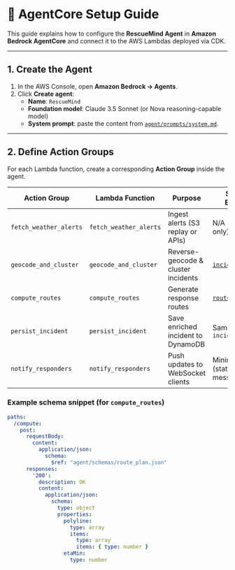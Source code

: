 # 🚀 AgentCore Setup Guide

This guide explains how to configure the **RescueMind Agent** in **Amazon Bedrock AgentCore** and connect it to the AWS Lambdas deployed via CDK.

---

## 1. Create the Agent

1. In the AWS Console, open **Amazon Bedrock → Agents**.  
2. Click **Create agent**:  
   - **Name**: `RescueMind`  
   - **Foundation model**: Claude 3.5 Sonnet (or Nova reasoning-capable model)  
   - **System prompt**: paste the content from [`agent/prompts/system.md`](../agent/prompts/system.md).  

---

## 2. Define Action Groups

For each Lambda function, create a corresponding **Action Group** inside the agent.

| Action Group           | Lambda Function             | Purpose                                 | Schema Example |
|------------------------|-----------------------------|-----------------------------------------|----------------|
| `fetch_weather_alerts` | `fetch_weather_alerts`      | Ingest alerts (S3 replay or APIs)       | N/A (trigger only) |
| `geocode_and_cluster`  | `geocode_and_cluster`       | Reverse-geocode & cluster incidents     | [`incident.json`](../agent/schemas/incident.json) |
| `compute_routes`       | `compute_routes`            | Generate response routes                 | [`route_plan.json`](../agent/schemas/route_plan.json) |
| `persist_incident`     | `persist_incident`          | Save enriched incident to DynamoDB       | Same as `incident.json` |
| `notify_responders`    | `notify_responders`         | Push updates to WebSocket clients        | Minimal schema (status + message) |

### Example schema snippet (for `compute_routes`)
```yaml
paths:
  /compute:
    post:
      requestBody:
        content:
          application/json:
            schema:
              $ref: "agent/schemas/route_plan.json"
      responses:
        '200':
          description: OK
          content:
            application/json:
              schema:
                type: object
                properties:
                  polyline:
                    type: array
                    items:
                      type: array
                      items: { type: number }
                  etaMin:
                    type: number
